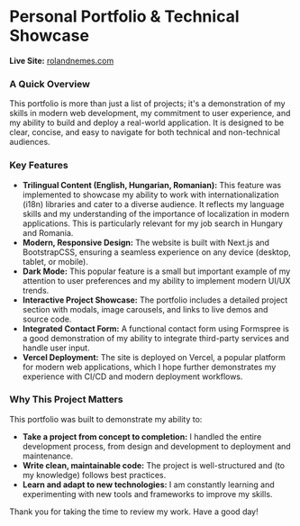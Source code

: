 # Personal Portfolio & Technical Showcase

**Live Site:** [rolandnemes.com](https://rolandnemes.com)

### A Quick Overview

This portfolio is more than just a list of projects; it's a demonstration of my skills in modern web development, my commitment to user experience, and my ability to build and deploy a real-world application. It is designed to be clear, concise, and easy to navigate for both technical and non-technical audiences.

### Key Features

- **Trilingual Content (English, Hungarian, Romanian):** This feature was implemented to showcase my ability to work with internationalization (i18n) libraries and cater to a diverse audience. It reflects my language skills and my understanding of the importance of localization in modern applications. This is particularly relevant for my job search in Hungary and Romania.
- **Modern, Responsive Design:** The website is built with Next.js and BootstrapCSS, ensuring a seamless experience on any device (desktop, tablet, or mobile).
- **Dark Mode:** This popular feature is a small but important example of my attention to user preferences and my ability to implement modern UI/UX trends.
- **Interactive Project Showcase:** The portfolio includes a detailed project section with modals, image carousels, and links to live demos and source code.
- **Integrated Contact Form:** A functional contact form using Formspree is a good demonstration of my ability to integrate third-party services and handle user input.
- **Vercel Deployment:** The site is deployed on Vercel, a popular platform for modern web applications, which I hope further demonstrates my experience with CI/CD and modern deployment workflows.

### Why This Project Matters

This portfolio was built to demonstrate my ability to:

- **Take a project from concept to completion:** I handled the entire development process, from design and development to deployment and maintenance.
- **Write clean, maintainable code:** The project is well-structured and (to my knowledge) follows best practices.
- **Learn and adapt to new technologies:** I am constantly learning and experimenting with new tools and frameworks to improve my skills.

Thank you for taking the time to review my work. Have a good day!
